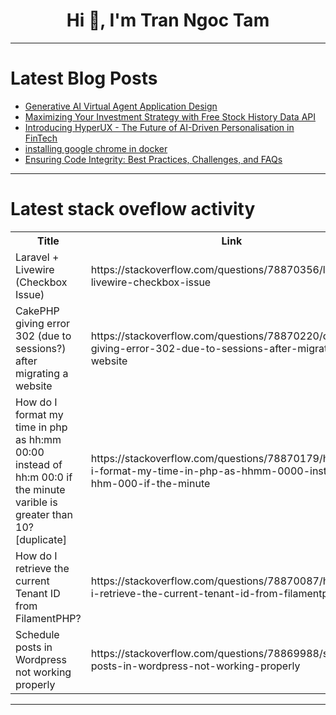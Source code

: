 <h1 align="center">Hi 👋, I'm Tran Ngoc Tam</h1>

---

# Latest Blog Posts 
<!-- BLOG-POST-LIST:START -->
- [Generative AI Virtual Agent Application Design](https://dev.to/diamondai/generative-ai-virtual-agent-application-design-4pkj)
- [Maximizing Your Investment Strategy with Free Stock History Data API](https://dev.to/williamsmithh/maximizing-your-investment-strategy-with-free-stock-history-data-api-23e5)
- [Introducing HyperUX - The Future of AI-Driven Personalisation in FinTech](https://dev.to/pourya7/introducing-hyperux-the-future-of-ai-driven-personalisation-in-fintech-3cec)
- [installing google chrome in docker](https://dev.to/aakriti_lahoti_9f146498bc/installing-google-chrome-in-docker-5h6d)
- [Ensuring Code Integrity: Best Practices, Challenges, and FAQs](https://dev.to/keploy/ensuring-code-integrity-best-practices-challenges-and-faqs-1gng)
<!-- BLOG-POST-LIST:END -->

---

# Latest stack oveflow activity
<table>
  <tr><th>Title</th><th>Link</th></tr>
  <!-- STACKOVERFLOW:START --><tr><td>Laravel + Livewire &lpar;Checkbox Issue&rpar;</td><td>https://stackoverflow.com/questions/78870356/laravel-livewire-checkbox-issue</td></tr><tr><td>CakePHP giving error 302 &lpar;due to sessions?&rpar; after migrating a website</td><td>https://stackoverflow.com/questions/78870220/cakephp-giving-error-302-due-to-sessions-after-migrating-a-website</td></tr><tr><td>How do I format my time in php as hh:mm 00:00 instead of hh:m 00:0 if the minute varible is greater than 10? [duplicate]</td><td>https://stackoverflow.com/questions/78870179/how-do-i-format-my-time-in-php-as-hhmm-0000-instead-of-hhm-000-if-the-minute</td></tr><tr><td>How do I retrieve the current Tenant ID from FilamentPHP?</td><td>https://stackoverflow.com/questions/78870087/how-do-i-retrieve-the-current-tenant-id-from-filamentphp</td></tr><tr><td>Schedule posts in Wordpress not working properly</td><td>https://stackoverflow.com/questions/78869988/schedule-posts-in-wordpress-not-working-properly</td></tr><!-- STACKOVERFLOW:END -->
</table>

---


